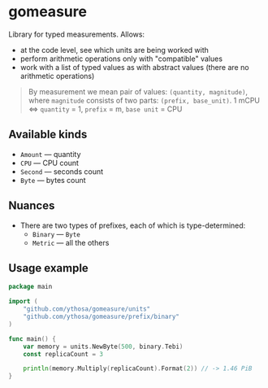 # gomeasure

Library for typed measurements. Allows:
- at the code level, see which units are being worked with
- perform arithmetic operations only with "compatible" values
- work with a list of typed values as with abstract values (there are no arithmetic operations)

> By measurement we mean pair of values: `(quantity, magnitude)`, where `magnitude` consists of two
> parts: `(prefix, base_unit)`. 1 mCPU <=> `quantity` = 1, `prefix` = m, `base unit` = CPU

## Available kinds
- `Amount` — quantity
- `CPU` — CPU count
- `Second` — seconds count
- `Byte` — bytes count

## Nuances
- There are two types of prefixes, each of which is type-determined:
    - `Binary` — `Byte`
    - `Metric` — all the others

## Usage example
```go
package main

import (
    "github.com/ythosa/gomeasure/units"
    "github.com/ythosa/gomeasure/prefix/binary"
)

func main() {
	var memory = units.NewByte(500, binary.Tebi)
	const replicaCount = 3

	println(memory.Multiply(replicaCount).Format(2)) // -> 1.46 PiB
}
```
